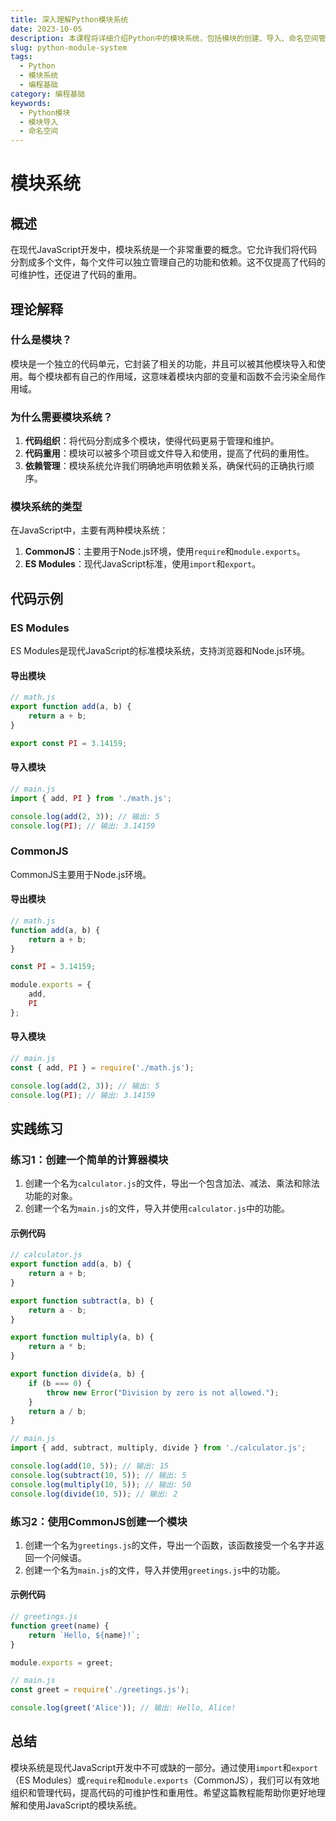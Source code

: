 ```yaml
---
title: 深入理解Python模块系统
date: 2023-10-05
description: 本课程将详细介绍Python中的模块系统，包括模块的创建、导入、命名空间管理以及如何有效组织大型项目。
slug: python-module-system
tags:
  - Python
  - 模块系统
  - 编程基础
category: 编程基础
keywords:
  - Python模块
  - 模块导入
  - 命名空间
---
```


# 模块系统

## 概述

在现代JavaScript开发中，模块系统是一个非常重要的概念。它允许我们将代码分割成多个文件，每个文件可以独立管理自己的功能和依赖。这不仅提高了代码的可维护性，还促进了代码的重用。

## 理论解释

### 什么是模块？

模块是一个独立的代码单元，它封装了相关的功能，并且可以被其他模块导入和使用。每个模块都有自己的作用域，这意味着模块内部的变量和函数不会污染全局作用域。

### 为什么需要模块系统？

1. **代码组织**：将代码分割成多个模块，使得代码更易于管理和维护。
2. **代码重用**：模块可以被多个项目或文件导入和使用，提高了代码的重用性。
3. **依赖管理**：模块系统允许我们明确地声明依赖关系，确保代码的正确执行顺序。

### 模块系统的类型

在JavaScript中，主要有两种模块系统：

1. **CommonJS**：主要用于Node.js环境，使用`require`和`module.exports`。
2. **ES Modules**：现代JavaScript标准，使用`import`和`export`。

## 代码示例

### ES Modules

ES Modules是现代JavaScript的标准模块系统，支持浏览器和Node.js环境。

#### 导出模块

```javascript
// math.js
export function add(a, b) {
    return a + b;
}

export const PI = 3.14159;
```

#### 导入模块

```javascript
// main.js
import { add, PI } from './math.js';

console.log(add(2, 3)); // 输出: 5
console.log(PI); // 输出: 3.14159
```

### CommonJS

CommonJS主要用于Node.js环境。

#### 导出模块

```javascript
// math.js
function add(a, b) {
    return a + b;
}

const PI = 3.14159;

module.exports = {
    add,
    PI
};
```

#### 导入模块

```javascript
// main.js
const { add, PI } = require('./math.js');

console.log(add(2, 3)); // 输出: 5
console.log(PI); // 输出: 3.14159
```

## 实践练习

### 练习1：创建一个简单的计算器模块

1. 创建一个名为`calculator.js`的文件，导出一个包含加法、减法、乘法和除法功能的对象。
2. 创建一个名为`main.js`的文件，导入并使用`calculator.js`中的功能。

#### 示例代码

```javascript
// calculator.js
export function add(a, b) {
    return a + b;
}

export function subtract(a, b) {
    return a - b;
}

export function multiply(a, b) {
    return a * b;
}

export function divide(a, b) {
    if (b === 0) {
        throw new Error("Division by zero is not allowed.");
    }
    return a / b;
}
```

```javascript
// main.js
import { add, subtract, multiply, divide } from './calculator.js';

console.log(add(10, 5)); // 输出: 15
console.log(subtract(10, 5)); // 输出: 5
console.log(multiply(10, 5)); // 输出: 50
console.log(divide(10, 5)); // 输出: 2
```

### 练习2：使用CommonJS创建一个模块

1. 创建一个名为`greetings.js`的文件，导出一个函数，该函数接受一个名字并返回一个问候语。
2. 创建一个名为`main.js`的文件，导入并使用`greetings.js`中的功能。

#### 示例代码

```javascript
// greetings.js
function greet(name) {
    return `Hello, ${name}!`;
}

module.exports = greet;
```

```javascript
// main.js
const greet = require('./greetings.js');

console.log(greet('Alice')); // 输出: Hello, Alice!
```

## 总结

模块系统是现代JavaScript开发中不可或缺的一部分。通过使用`import`和`export`（ES Modules）或`require`和`module.exports`（CommonJS），我们可以有效地组织和管理代码，提高代码的可维护性和重用性。希望这篇教程能帮助你更好地理解和使用JavaScript的模块系统。